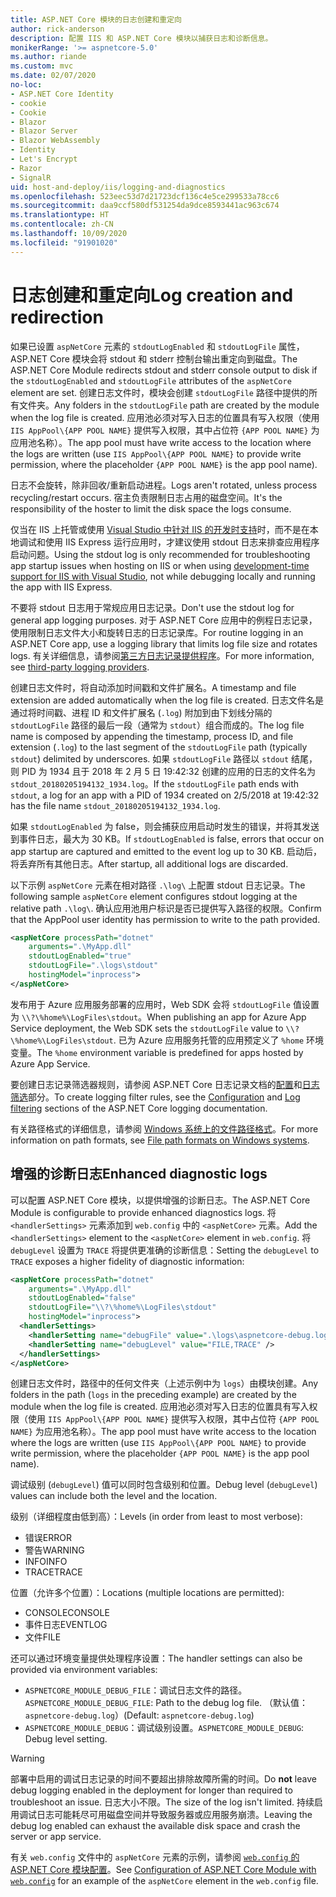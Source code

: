 ```yaml
---
title: ASP.NET Core 模块的日志创建和重定向
author: rick-anderson
description: 配置 IIS 和 ASP.NET Core 模块以捕获日志和诊断信息。
monikerRange: '>= aspnetcore-5.0'
ms.author: riande
ms.custom: mvc
ms.date: 02/07/2020
no-loc:
- ASP.NET Core Identity
- cookie
- Cookie
- Blazor
- Blazor Server
- Blazor WebAssembly
- Identity
- Let's Encrypt
- Razor
- SignalR
uid: host-and-deploy/iis/logging-and-diagnostics
ms.openlocfilehash: 523eec53d7d21723dcf136c4e5ce299533a78cc6
ms.sourcegitcommit: daa9ccf580df531254da9dce8593441ac963c674
ms.translationtype: HT
ms.contentlocale: zh-CN
ms.lasthandoff: 10/09/2020
ms.locfileid: "91901020"
---
```

# <a name="log-creation-and-redirection"></a><span data-ttu-id="5791f-103">日志创建和重定向</span><span class="sxs-lookup"><span data-stu-id="5791f-103">Log creation and redirection</span></span>

<span data-ttu-id="5791f-104">如果已设置 `aspNetCore` 元素的 `stdoutLogEnabled` 和 `stdoutLogFile` 属性，ASP.NET Core 模块会将 stdout 和 stderr 控制台输出重定向到磁盘。</span><span class="sxs-lookup"><span data-stu-id="5791f-104">The ASP.NET Core Module redirects stdout and stderr console output to disk if the `stdoutLogEnabled` and `stdoutLogFile` attributes of the `aspNetCore` element are set.</span></span> <span data-ttu-id="5791f-105">创建日志文件时，模块会创建 `stdoutLogFile` 路径中提供的所有文件夹。</span><span class="sxs-lookup"><span data-stu-id="5791f-105">Any folders in the `stdoutLogFile` path are created by the module when the log file is created.</span></span> <span data-ttu-id="5791f-106">应用池必须对写入日志的位置具有写入权限（使用 `IIS AppPool\{APP POOL NAME}` 提供写入权限，其中占位符 `{APP POOL NAME}` 为应用池名称）。</span><span class="sxs-lookup"><span data-stu-id="5791f-106">The app pool must have write access to the location where the logs are written (use `IIS AppPool\{APP POOL NAME}` to provide write permission, where the placeholder `{APP POOL NAME}` is the app pool name).</span></span>

<span data-ttu-id="5791f-107">日志不会旋转，除非回收/重新启动进程。</span><span class="sxs-lookup"><span data-stu-id="5791f-107">Logs aren't rotated, unless process recycling/restart occurs.</span></span> <span data-ttu-id="5791f-108">宿主负责限制日志占用的磁盘空间。</span><span class="sxs-lookup"><span data-stu-id="5791f-108">It's the responsibility of the hoster to limit the disk space the logs consume.</span></span>

<span data-ttu-id="5791f-109">仅当在 IIS 上托管或使用 [Visual Studio 中针对 IIS 的开发时支持](xref:host-and-deploy/iis/development-time-iis-support)时，而不是在本地调试和使用 IIS Express 运行应用时，才建议使用 stdout 日志来排查应用程序启动问题。</span><span class="sxs-lookup"><span data-stu-id="5791f-109">Using the stdout log is only recommended for troubleshooting app startup issues when hosting on IIS or when using [development-time support for IIS with Visual Studio](xref:host-and-deploy/iis/development-time-iis-support), not while debugging locally and running the app with IIS Express.</span></span>

<span data-ttu-id="5791f-110">不要将 stdout 日志用于常规应用日志记录。</span><span class="sxs-lookup"><span data-stu-id="5791f-110">Don't use the stdout log for general app logging purposes.</span></span> <span data-ttu-id="5791f-111">对于 ASP.NET Core 应用中的例程日志记录，使用限制日志文件大小和旋转日志的日志记录库。</span><span class="sxs-lookup"><span data-stu-id="5791f-111">For routine logging in an ASP.NET Core app, use a logging library that limits log file size and rotates logs.</span></span> <span data-ttu-id="5791f-112">有关详细信息，请参阅[第三方日志记录提供程序](xref:fundamentals/logging/index#third-party-logging-providers)。</span><span class="sxs-lookup"><span data-stu-id="5791f-112">For more information, see [third-party logging providers](xref:fundamentals/logging/index#third-party-logging-providers).</span></span>

<span data-ttu-id="5791f-113">创建日志文件时，将自动添加时间戳和文件扩展名。</span><span class="sxs-lookup"><span data-stu-id="5791f-113">A timestamp and file extension are added automatically when the log file is created.</span></span> <span data-ttu-id="5791f-114">日志文件名是通过将时间戳、进程 ID 和文件扩展名 (`.log`) 附加到由下划线分隔的 `stdoutLogFile` 路径的最后一段（通常为 `stdout`）组合而成的。</span><span class="sxs-lookup"><span data-stu-id="5791f-114">The log file name is composed by appending the timestamp, process ID, and file extension (`.log`) to the last segment of the `stdoutLogFile` path (typically `stdout`) delimited by underscores.</span></span> <span data-ttu-id="5791f-115">如果 `stdoutLogFile` 路径以 `stdout` 结尾，则 PID 为 1934 且于 2018 年 2 月 5 日 19:42:32 创建的应用的日志的文件名为 `stdout_20180205194132_1934.log`。</span><span class="sxs-lookup"><span data-stu-id="5791f-115">If the `stdoutLogFile` path ends with `stdout`, a log for an app with a PID of 1934 created on 2/5/2018 at 19:42:32 has the file name `stdout_20180205194132_1934.log`.</span></span>

<span data-ttu-id="5791f-116">如果 `stdoutLogEnabled` 为 false，则会捕获应用启动时发生的错误，并将其发送到事件日志，最大为 30 KB。</span><span class="sxs-lookup"><span data-stu-id="5791f-116">If `stdoutLogEnabled` is false, errors that occur on app startup are captured and emitted to the event log up to 30 KB.</span></span> <span data-ttu-id="5791f-117">启动后，将丢弃所有其他日志。</span><span class="sxs-lookup"><span data-stu-id="5791f-117">After startup, all additional logs are discarded.</span></span>

<span data-ttu-id="5791f-118">以下示例 `aspNetCore` 元素在相对路径 `.\log\` 上配置 stdout 日志记录。</span><span class="sxs-lookup"><span data-stu-id="5791f-118">The following sample `aspNetCore` element configures stdout logging at the relative path `.\log\`.</span></span> <span data-ttu-id="5791f-119">确认应用池用户标识是否已提供写入路径的权限。</span><span class="sxs-lookup"><span data-stu-id="5791f-119">Confirm that the AppPool user identity has permission to write to the path provided.</span></span>

```xml
<aspNetCore processPath="dotnet"
    arguments=".\MyApp.dll"
    stdoutLogEnabled="true"
    stdoutLogFile=".\logs\stdout"
    hostingModel="inprocess">
</aspNetCore>
```

<span data-ttu-id="5791f-120">发布用于 Azure 应用服务部署的应用时，Web SDK 会将 `stdoutLogFile` 值设置为 `\\?\%home%\LogFiles\stdout`。</span><span class="sxs-lookup"><span data-stu-id="5791f-120">When publishing an app for Azure App Service deployment, the Web SDK sets the `stdoutLogFile` value to `\\?\%home%\LogFiles\stdout`.</span></span> <span data-ttu-id="5791f-121">已为 Azure 应用服务托管的应用预定义了 `%home` 环境变量。</span><span class="sxs-lookup"><span data-stu-id="5791f-121">The `%home` environment variable is predefined for apps hosted by Azure App Service.</span></span>

<span data-ttu-id="5791f-122">要创建日志记录筛选器规则，请参阅 ASP.NET Core 日志记录文档的[配置](xref:fundamentals/logging/index#log-filtering)和[日志筛选](xref:fundamentals/logging/index#log-filtering)部分。</span><span class="sxs-lookup"><span data-stu-id="5791f-122">To create logging filter rules, see the [Configuration](xref:fundamentals/logging/index#log-filtering) and [Log filtering](xref:fundamentals/logging/index#log-filtering) sections of the ASP.NET Core logging documentation.</span></span>

<span data-ttu-id="5791f-123">有关路径格式的详细信息，请参阅 [Windows 系统上的文件路径格式](/dotnet/standard/io/file-path-formats)。</span><span class="sxs-lookup"><span data-stu-id="5791f-123">For more information on path formats, see [File path formats on Windows systems](/dotnet/standard/io/file-path-formats).</span></span>

## <a name="enhanced-diagnostic-logs"></a><span data-ttu-id="5791f-124">增强的诊断日志</span><span class="sxs-lookup"><span data-stu-id="5791f-124">Enhanced diagnostic logs</span></span>

<span data-ttu-id="5791f-125">可以配置 ASP.NET Core 模块，以提供增强的诊断日志。</span><span class="sxs-lookup"><span data-stu-id="5791f-125">The ASP.NET Core Module is configurable to provide enhanced diagnostics logs.</span></span> <span data-ttu-id="5791f-126">将 `<handlerSettings>` 元素添加到 `web.config` 中的 `<aspNetCore>` 元素。</span><span class="sxs-lookup"><span data-stu-id="5791f-126">Add the `<handlerSettings>` element to the `<aspNetCore>` element in `web.config`.</span></span> <span data-ttu-id="5791f-127">将 `debugLevel` 设置为 `TRACE` 将提供更准确的诊断信息：</span><span class="sxs-lookup"><span data-stu-id="5791f-127">Setting the `debugLevel` to `TRACE` exposes a higher fidelity of diagnostic information:</span></span>

```xml
<aspNetCore processPath="dotnet"
    arguments=".\MyApp.dll"
    stdoutLogEnabled="false"
    stdoutLogFile="\\?\%home%\LogFiles\stdout"
    hostingModel="inprocess">
  <handlerSettings>
    <handlerSetting name="debugFile" value=".\logs\aspnetcore-debug.log" />
    <handlerSetting name="debugLevel" value="FILE,TRACE" />
  </handlerSettings>
</aspNetCore>
```

<span data-ttu-id="5791f-128">创建日志文件时，路径中的任何文件夹（上述示例中为 `logs`）由模块创建。</span><span class="sxs-lookup"><span data-stu-id="5791f-128">Any folders in the path (`logs` in the preceding example) are created by the module when the log file is created.</span></span> <span data-ttu-id="5791f-129">应用池必须对写入日志的位置具有写入权限（使用 `IIS AppPool\{APP POOL NAME}` 提供写入权限，其中占位符 `{APP POOL NAME}` 为应用池名称）。</span><span class="sxs-lookup"><span data-stu-id="5791f-129">The app pool must have write access to the location where the logs are written (use `IIS AppPool\{APP POOL NAME}` to provide write permission, where the placeholder `{APP POOL NAME}` is the app pool name).</span></span>

<span data-ttu-id="5791f-130">调试级别 (`debugLevel`) 值可以同时包含级别和位置。</span><span class="sxs-lookup"><span data-stu-id="5791f-130">Debug level (`debugLevel`) values can include both the level and the location.</span></span>

<span data-ttu-id="5791f-131">级别（详细程度由低到高）：</span><span class="sxs-lookup"><span data-stu-id="5791f-131">Levels (in order from least to most verbose):</span></span>

* <span data-ttu-id="5791f-132">错误</span><span class="sxs-lookup"><span data-stu-id="5791f-132">ERROR</span></span>
* <span data-ttu-id="5791f-133">警告</span><span class="sxs-lookup"><span data-stu-id="5791f-133">WARNING</span></span>
* <span data-ttu-id="5791f-134">INFO</span><span class="sxs-lookup"><span data-stu-id="5791f-134">INFO</span></span>
* <span data-ttu-id="5791f-135">TRACE</span><span class="sxs-lookup"><span data-stu-id="5791f-135">TRACE</span></span>

<span data-ttu-id="5791f-136">位置（允许多个位置）：</span><span class="sxs-lookup"><span data-stu-id="5791f-136">Locations (multiple locations are permitted):</span></span>

* <span data-ttu-id="5791f-137">CONSOLE</span><span class="sxs-lookup"><span data-stu-id="5791f-137">CONSOLE</span></span>
* <span data-ttu-id="5791f-138">事件日志</span><span class="sxs-lookup"><span data-stu-id="5791f-138">EVENTLOG</span></span>
* <span data-ttu-id="5791f-139">文件</span><span class="sxs-lookup"><span data-stu-id="5791f-139">FILE</span></span>

<span data-ttu-id="5791f-140">还可以通过环境变量提供处理程序设置：</span><span class="sxs-lookup"><span data-stu-id="5791f-140">The handler settings can also be provided via environment variables:</span></span>

* <span data-ttu-id="5791f-141">`ASPNETCORE_MODULE_DEBUG_FILE`：调试日志文件的路径。</span><span class="sxs-lookup"><span data-stu-id="5791f-141">`ASPNETCORE_MODULE_DEBUG_FILE`: Path to the debug log file.</span></span> <span data-ttu-id="5791f-142">（默认值：`aspnetcore-debug.log`）</span><span class="sxs-lookup"><span data-stu-id="5791f-142">(Default: `aspnetcore-debug.log`)</span></span>
* <span data-ttu-id="5791f-143">`ASPNETCORE_MODULE_DEBUG`：调试级别设置。</span><span class="sxs-lookup"><span data-stu-id="5791f-143">`ASPNETCORE_MODULE_DEBUG`: Debug level setting.</span></span>

> [!WARNING]
> <span data-ttu-id="5791f-144">部署中启用的调试日志记录的时间不要超出排除故障所需的时间。</span><span class="sxs-lookup"><span data-stu-id="5791f-144">Do **not** leave debug logging enabled in the deployment for longer than required to troubleshoot an issue.</span></span> <span data-ttu-id="5791f-145">日志大小不限。</span><span class="sxs-lookup"><span data-stu-id="5791f-145">The size of the log isn't limited.</span></span> <span data-ttu-id="5791f-146">持续启用调试日志可能耗尽可用磁盘空间并导致服务器或应用服务崩溃。</span><span class="sxs-lookup"><span data-stu-id="5791f-146">Leaving the debug log enabled can exhaust the available disk space and crash the server or app service.</span></span>

<span data-ttu-id="5791f-147">有关 `web.config` 文件中的 `aspNetCore` 元素的示例，请参阅 [`web.config` 的 ASP.NET Core 模块配置](xref:host-and-deploy/iis/web-config#configuration-of-aspnet-core-module-with-webconfig)。</span><span class="sxs-lookup"><span data-stu-id="5791f-147">See [Configuration of ASP.NET Core Module with `web.config`](xref:host-and-deploy/iis/web-config#configuration-of-aspnet-core-module-with-webconfig) for an example of the `aspNetCore` element in the `web.config` file.</span></span>
